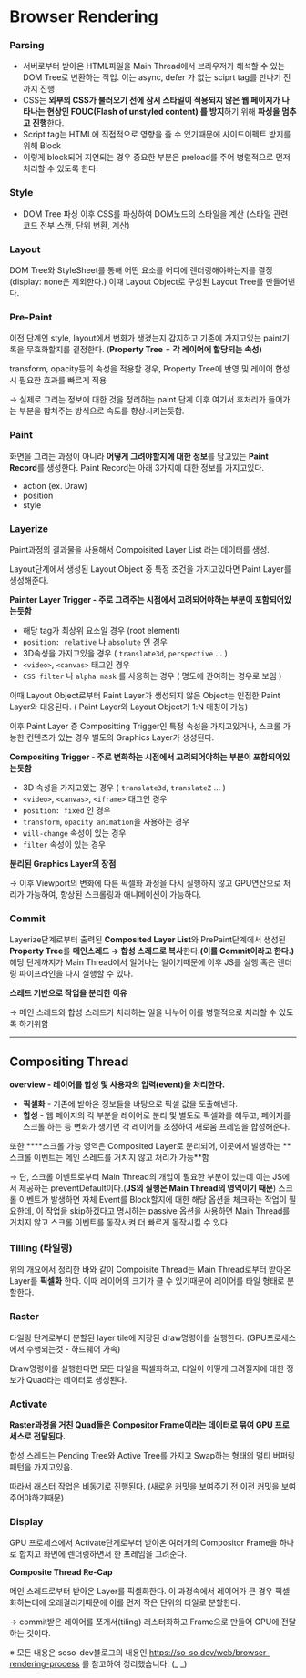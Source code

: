 # Browser Rendering

### Parsing

- 서버로부터 받아온 HTML파일을 Main Thread에서 브라우저가 해석할 수 있는 DOM Tree로 변환하는 작업. 이는 async, defer 가 없는 sciprt tag를 만나기 전까지 진행
- CSS는 **외부의 CSS가 불러오기 전에 잠시 스타일이 적용되지 않은 웹 페이지가 나타나는 현상인 FOUC(Flash of unstyled content) 를 방지**하기 위해 **파싱을 멈추고 진행**한다.
- Script tag는 HTML에 직접적으로 영향을 줄 수 있기때문에 사이드이펙트 방지를 위해 Block
- 이렇게 block되어 지연되는 경우 중요한 부분은 preload를 주어 병렬적으로 먼저 처리할 수 있도록 한다.

### Style

- DOM Tree 파싱 이후 CSS를 파싱하여 DOM노드의 스타일을 계산 (스타일 관련 코드 전부 스캔, 단위 변환, 계산)

### Layout

DOM Tree와 StyleSheet를 통해 어떤 요소를 어디에 렌더링해야하는지를 결정 (display: none은 제외한다.) 이때 Layout Object로 구성된 Layout Tree를 만들어낸다.

### Pre-Paint

이전 단계인 style, layout에서 변화가 생겼는지 감지하고 기존에 가지고있는 paint기록을 무효화할지를 결정한다. (**Property Tree** = **각 레이어에 할당되는 속성)**

transform, opacity등의 속성을 적용할 경우, Property Tree에 반영 및 레이어 합성 시 필요한 효과를 빠르게 적용

→ 실제로 그리는 정보에 대한 것을 정리하는 paint 단계 이후 여기서 후처리가 들어가는 부분을 합쳐주는 방식으로 속도를 향상시키는듯함.

### Paint

화면을 그리는 과정이 아니라 **어떻게 그려야할지에 대한 정보**를 담고있는 **Paint Record**를 생성한다. Paint Record는 아래 3가지에 대한 정보를 가지고있다.

- action (ex. Draw)
- position
- style

### Layerize

Paint과정의 결과물을 사용해서 Compoisited Layer List 라는 데이터를 생성.

Layout단계에서 생성된 Layout Object 중 특정 조건을 가지고있다면 Paint Layer를 생성해준다.

**Painter Layer Trigger - 주로 그려주는 시점에서 고려되어야하는 부분이 포함되어있는듯함**

- 해당 tag가 최상위 요소일 경우 (root element)
- `position: relative` 나 `absolute` 인 경우
- 3D속성을 가지고있을 경우 ( `translate3d`, `perspective` … )
- `<video>`, `<canvas>` 태그인 경우
- `CSS filter` 나 `alpha mask` 를 사용하는 경우 ( 명도에 관여하는 경우로 보임 )

이때 Layout Object로부터 Paint Layer가 생성되지 않은 Object는 인접한 Paint Layer와 대응된다. ( Paint Layer와 Layout Object가 1:N 매칭이 가능)

이후 Paint Layer 중 Compositting Trigger인 특정 속성을 가지고있거나, 스크롤 가능한 컨텐츠가 있는 경우 별도의 Graphics Layer가 생성된다.

**Compositing Trigger - 주로 변화하는 시점에서 고려되어야하는 부분이 포함되어있는듯함**

- 3D 속성을 가지고있는 경우 ( `translate3d`, `translateZ` … )
- `<video>`, `<canvas>`, `<iframe>` 태그인 경우
- `position: fixed` 인 경우
- `transform`, `opacity animation`을 사용하는 경우
- `will-change` 속성이 있는 경우
- `filter` 속성이 있는 경우

**분리된 Graphics Layer의 장점**

→ 이후 Viewport의 변화에 따른 픽셀화 과정을 다시 실행하지 않고 GPU연산으로 처리가 가능하여, 향상된 스크롤링과 애니메이션이 가능하다.

### Commit

Layerize단계로부터 출력된 **Composited Layer List**와 PrePaint단계에서 생성된 **Property Tree**를 **메인스레드 → 합성 스레드로 복사**한다.**(이를 Commit이라고 한다.)** 해당 단계까지가 Main Thread에서 일어나는 일이기때문에 이후 JS를 실행 혹은 렌더링 파이프라인을 다시 실행할 수 있다.

**스레드 기반으로 작업을 분리한 이유**

→ 메인 스레드와 합성 스레드가 처리하는 일을 나누어 이를 병렬적으로 처리할 수 있도록 하기위함

---

## Compositing Thread

**overview - 레이어를 합성 및 사용자의 입력(event)을 처리한다.**

- **픽셀화** - 기존에 받아온 정보들을 바탕으로 픽셀 값을 도출해낸다.
- **합성** - 웹 페이지의 각 부분을 레이어로 분리 및 별도로 픽셀화를 해두고, 페이지를 스크롤 하는 등 변화가 생기면 각 레이어를 조정하여 새로움 프레임을 합성해준다.

또한 \***\*스크롤 가능 영역은 Composited Layer로 분리되어, 이곳에서 발생하는 **스크롤 이벤트는 메인 스레드를 거치지 않고 처리가 가능\*\*함

→ 단, 스크롤 이벤트로부터 Main Thread의 개입이 필요한 부분이 있는데 이는 JS에서 제공하는 preventDefault이다.(**JS의 실행은 Main Thread의 영역이기 때문**) 스크롤 이벤트가 발생하면 자체 Event를 Block할지에 대한 해당 옵션을 체크하는 작업이 필요한데, 이 작업을 skip하겠다고 명시하는 passive 옵션을 사용하면 Main Thread를 거치지 않고 스크롤 이벤트를 동작시켜 더 빠르게 동작시킬 수 있다.

### Tilling (타일링)

위의 개요에서 정리한 바와 같이 Compoisite Thread는 Main Thread로부터 받아온 Layer를 **픽셀화** 한다. 이때 레이어의 크기가 클 수 있기때문에 레이어를 타일 형태로 분할한다.

### Raster

타일링 단계로부터 분할된 layer tile에 저장된 draw명령어를 실행한다. (GPU프로세스에서 수행되는것 - 하드웨어 가속)

Draw명령어를 실행한다면 모든 타일을 픽셀화하고, 타일이 어떻게 그려질지에 대한 정보가 Quad라는 데이터로 생성된다.

### Activate

**Raster과정을 거친 Quad들은 Compositor Frame이라는 데이터로 묶여 GPU 프로세스로 전달된다.**

합성 스레드는 Pending Tree와 Active Tree를 가지고 Swap하는 형태의 멀티 버퍼링 패턴을 가지고있음.

따라서 래스터 작업은 비동기로 진행된다. (새로운 커밋을 보여주기 전 이전 커밋을 보여주어야하기때문)

### Display

GPU 프로세스에서 Activate단계로부터 받아온 여러개의 Compositor Frame을 하나로 합치고 화면에 렌더링하면서 한 프레임을 그려준다.

**Composite Thread Re-Cap**

메인 스레드로부터 받아온 Layer를 픽셀화한다. 이 과정속에서 레이어가 큰 경우 픽셀화하는데에 오래걸리기때문에 이를 먼저 작은 단위의 타일로 분할한다.

→ commit받은 레이어를 쪼개서(tiling) 래스터화하고 Frame으로 만들어 GPU에 전달하는 것이다.

※ 모든 내용은 soso-dev블로그의 내용인 https://so-so.dev/web/browser-rendering-process 를 참고하여 정리했습니다. (\_ \_)
